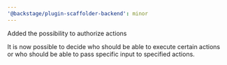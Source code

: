 ```yaml
---
'@backstage/plugin-scaffolder-backend': minor
---
```


Added the possibility to authorize actions

It is now possible to decide who should be able to execute certain actions or who should be able to pass specific input to specified actions.
